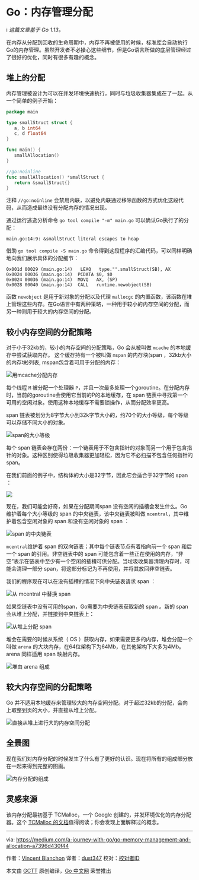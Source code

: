 # Go：内存管理分配
ℹ️ *这篇文章基于 Go 1.13。*

在内存从分配到回收的生命周期中，内存不再被使用的时候，标准库会自动执行Go的内存管理。虽然开发者不必操心这些细节，但是Go语言所做的底层管理经过了很好的优化，同时有很多有趣的概念。

## 堆上的分配
内存管理被设计为可以在并发环境快速执行，同时与垃圾收集器集成在了一起。从一个简单的例子开始：
```go
package main

type smallStruct struct {
   a, b int64
   c, d float64
}

func main() {
   smallAllocation()
}

//go:noinline
func smallAllocation() *smallStruct {
   return &smallStruct{}
}
```
注释 ```//go:noinline``` 会禁用内联，以避免内联通过移除函数的方式优化这段代码，从而造成最终没有分配内存的情况出现。

通过运行逃逸分析命令 ```go tool compile "-m" main.go``` 可以确认Go执行了的分配：
```
main.go:14:9: &smallStruct literal escapes to heap
```

借助 ```go tool compile -S main.go``` 命令得到这段程序的汇编代码，可以同样明确地向我们展示具体的分配细节：
```
0x001d 00029 (main.go:14)   LEAQ   type."".smallStruct(SB), AX
0x0024 00036 (main.go:14)  PCDATA $0, $0
0x0024 00036 (main.go:14)  MOVQ   AX, (SP)
0x0028 00040 (main.go:14)  CALL   runtime.newobject(SB)
```

函数 ```newobject``` 是用于新对象的分配以及代理 ```mallocgc``` 的内置函数，该函数在堆上管理这些内存。在Go语言中有两种策略，一种用于较小的内存空间的分配，而另一种则用于较大的内存空间的分配。

## 较小内存空间的分配策略
对于小于32kb的，较小的内存空间的分配策略，Go 会从被叫做 ```mcache``` 的本地缓存中尝试获取内存。 这个缓存持有一个被叫做 ```mspan``` 的内存块(span ，32kb大小的内存块)列表, mspan包含着可用于分配的内存：

![用mcache分配内存](https://raw.githubusercontent.com/studygolang/gctt-images2/master/20191103-Go-Memory-Management-and-Allocation/allocation-with-mcache.png)

每个线程 ```M``` 被分配一个处理器 ```P```，并且一次最多处理一个goroutine。在分配内存时，当前的goroutine会使用它当前的P的本地缓存，在 span 链表中寻找第一个可用的空闲对象。使用这种本地缓存不需要锁操作，从而分配效率更高。

span 链表被划分为8字节大小到32k字节大小的，约70个的大小等级，每个等级可以存储不同大小的对象。

![span的大小等级](https://raw.githubusercontent.com/studygolang/gctt-images2/master/20191103-Go-Memory-Management-and-Allocation/span-size-classes.png)

每个 span 链表会存在两份：一个链表用于不包含指针的对象而另一个用于包含指针的对象。这种区别使得垃圾收集器更加轻松，因为它不必扫描不包含任何指针的 span。

在我们前面的例子中，结构体的大小是32字节，因此它会适合于32字节的 span ：

![](https://github.com/studygolang/gctt-images2/blob/master/20191103-Go-Memory-Management-and-Allocation/previous-example.png?raw=true)

现在，我们可能会好奇，如果在分配期间span 没有空闲的插槽会发生什么。Go 维护着每个大小等级的 span 的中央链表，该中央链表被叫做 ```mcentral```，其中维护着包含空闲对象的 span 和没有空闲对象的 span ：

![span 的中央链表](https://github.com/studygolang/gctt-images2/blob/master/20191103-Go-Memory-Management-and-Allocation/central-lists-of-spans.png?raw=true)

```mcentral```维护着 span 的双向链表；其中每个链表节点有着指向前一个 span 和后一个 span 的引用。非空链表中的 span 可能包含着一些正在使用的内存，“非空”表示在链表中至少有一个空闲的插槽可供分配。当垃圾收集器清理内存时，可能会清理一部分 span，将这部分标记为不再使用，并将其放回非空链表。

我们的程序现在可以在没有插槽的情况下向中央链表请求 span ：

![从 mcentral 中替换 span ](https://github.com/studygolang/gctt-images2/blob/master/20191103-Go-Memory-Management-and-Allocation/span-replacement-from-mcentral.png?raw=true)

如果空链表中没有可用的span，Go需要为中央链表获取新的 span 。新的 span 会从堆上分配，并链接到中央链表上：

![从堆上分配 span ](https://github.com/studygolang/gctt-images2/blob/master/20191103-Go-Memory-Management-and-Allocation/span-allocation-from-the-heap.png?raw=true)

堆会在需要的时候从系统（ OS ）获取内存，如果需要更多的内存，堆会分配一个叫做 ```arena``` 的大块内存，在64位架构下为64Mb，在其他架构下大多为4Mb。arena 同样适用 span 映射内存。

![堆由 arena 组成](https://github.com/studygolang/gctt-images2/blob/master/20191103-Go-Memory-Management-and-Allocation/heap-is-composed-by-arenas.png?raw=true)

## 较大内存空间的分配策略
Go 并不适用本地缓存来管理较大的内存空间分配。对于超过32kb的分配，会向上取整到页的大小，并直接从堆上分配。

![直接从堆上进行大的内存空间分配](https://github.com/studygolang/gctt-images2/blob/master/20191103-Go-Memory-Management-and-Allocation/large-allocation-directly-from-the-heap.png?raw=true)

## 全景图
现在我们对内存分配的时候发生了什么有了更好的认识。现在将所有的组成部分放在一起来得到完整的图画。

![内存分配的组成](https://github.com/studygolang/gctt-images2/blob/master/20191103-Go-Memory-Management-and-Allocation/components-of-the-memory-allocation.png?raw=true)

## 灵感来源
该内存分配最初基于 TCMalloc，一个 Google 创建的，并发环境优化的内存分配器。这个 [TCMalloc 的文档](http://goog-perftools.sourceforge.net/doc/tcmalloc.html)值得阅读；你会发现上面解释过的概念。

---
via: https://medium.com/a-journey-with-go/go-memory-management-and-allocation-a7396d430f44

作者：[Vincent Blanchon](https://medium.com/@blanchon.vincent)
译者：[dust347](https://github.com/dust347)
校对：[校对者ID](https://github.com/校对者ID)

本文由 [GCTT](https://github.com/studygolang/GCTT) 原创编译，[Go 中文网](https://studygolang.com/) 荣誉推出
